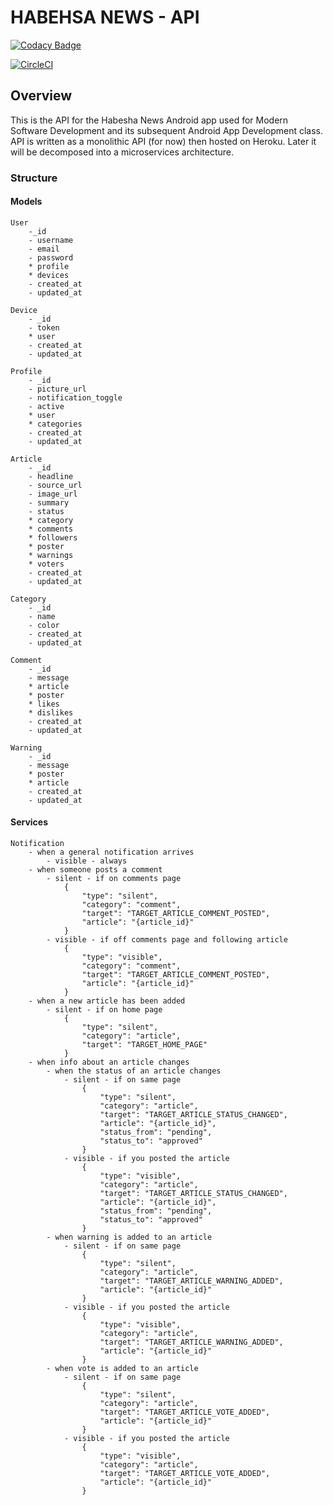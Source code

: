 # HABEHSA NEWS - API

[![Codacy Badge](https://api.codacy.com/project/badge/Grade/a9bf5cdb216a4c8fadbd3ccc5c7eaff6)](https://app.codacy.com/app/LPIX-11/habesha-news?utm_source=github.com&utm_medium=referral&utm_content=LPIX-11/habesha-news&utm_campaign=Badge_Grade_Dashboard)

[![CircleCI](https://circleci.com/gh/LPIX-11/habesha-news.svg?style=svg)](https://circleci.com/gh/LPIX-11/habesha-news)

## Overview
This is the API for the Habesha News Android app used for Modern Software
Development and its subsequent Android App Development class. API is
written as a monolithic API (for now) then hosted on Heroku. Later it will
be decomposed into a microservices architecture.

### Structure
#### Models
    User
        -_id
        - username
        - email
        - password
        * profile
        * devices
        - created_at
        - updated_at

    Device
        - _id
        - token
        * user
        - created_at
        - updated_at

    Profile
        - _id
        - picture_url
        - notification_toggle
        - active
        * user
        * categories
        - created_at
        - updated_at

    Article
        - _id
        - headline
        - source_url
        - image_url
        - summary
        - status
        * category
        * comments
        * followers
        * poster
        * warnings
        * voters
        - created_at
        - updated_at

    Category
        - _id
        - name
        - color
        - created_at
        - updated_at

    Comment
        - _id
        - message
        * article
        * poster
        * likes
        * dislikes
        - created_at
        - updated_at

    Warning
        - _id
        - message
        * poster
        * article
        - created_at
        - updated_at

#### Services
    Notification
        - when a general notification arrives
            - visible - always
        - when someone posts a comment
            - silent - if on comments page
                {
                    "type": "silent",
                    "category": "comment",
                    "target": "TARGET_ARTICLE_COMMENT_POSTED",
                    "article": "{article_id}"
                }
            - visible - if off comments page and following article
                {
                    "type": "visible",
                    "category": "comment",
                    "target": "TARGET_ARTICLE_COMMENT_POSTED",
                    "article": "{article_id}"
                }
        - when a new article has been added
            - silent - if on home page
                {
                    "type": "silent",
                    "category": "article",
                    "target": "TARGET_HOME_PAGE"
                }
        - when info about an article changes
            - when the status of an article changes
                - silent - if on same page
                    {
                        "type": "silent",
                        "category": "article",
                        "target": "TARGET_ARTICLE_STATUS_CHANGED",
                        "article": "{article_id}",
                        "status_from": "pending",
                        "status_to": "approved"
                    }
                - visible - if you posted the article
                    {
                        "type": "visible",
                        "category": "article",
                        "target": "TARGET_ARTICLE_STATUS_CHANGED",
                        "article": "{article_id}",
                        "status_from": "pending",
                        "status_to": "approved"
                    }
            - when warning is added to an article
                - silent - if on same page
                    {
                        "type": "silent",
                        "category": "article",
                        "target": "TARGET_ARTICLE_WARNING_ADDED",
                        "article": "{article_id}"
                    }
                - visible - if you posted the article
                    {
                        "type": "visible",
                        "category": "article",
                        "target": "TARGET_ARTICLE_WARNING_ADDED",
                        "article": "{article_id}"
                    }
            - when vote is added to an article
                - silent - if on same page
                    {
                        "type": "silent",
                        "category": "article",
                        "target": "TARGET_ARTICLE_VOTE_ADDED",
                        "article": "{article_id}"
                    }
                - visible - if you posted the article
                    {
                        "type": "visible",
                        "category": "article",
                        "target": "TARGET_ARTICLE_VOTE_ADDED",
                        "article": "{article_id}"
                    }
